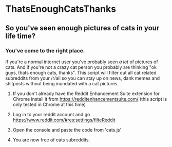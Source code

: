 # ThatsEnoughCatsThanks
## So you've seen enough pictures of cats in your life time?
### You've come to the right place.

If you're a normal internet user you've probably seen *a lot* of pictures of cats. And if you're not a crazy cat person you probably are thinking "ok guys, thats enough cats, thanks". This script will filter out all cat related subreddits from your /r/all so you can stay up on news, dank memes and shitposts without being inundated with a cat pictures.

1. If you don't already have the Reddit Enhancement Suite extension for Chrome install it from https://redditenhancementsuite.com/ (this script is only tested in Chrome at this time)

2. Log in to your reddit account and go https://www.reddit.com/#res:settings/filteReddit

3. Open the console and paste the code from 'cats.js'

4. You are now free of cats subreddits.
